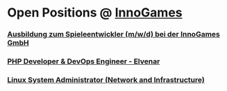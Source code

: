 # Open Positions @ [InnoGames](https://www.innogames.com/career/detail/job?s=github_jobs_repo)

### [Ausbildung zum Spieleentwickler \(m/w/d\) bei der InnoGames GmbH](ausbildung-zum-spieleentwickler-m-w-d-bei-der-innogames-gmbh.md)
### [PHP Developer & DevOps Engineer - Elvenar](php-developer-&-devops-engineer-elvenar.md)
### [Linux System Administrator \(Network and Infrastructure\)](linux-system-administrator-network-and-infrastructure.md)
